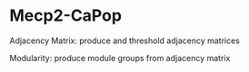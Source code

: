 # Mecp2-CaPop

Adjacency Matrix: produce and threshold adjacency matrices

Modularity: produce module groups from adjacency matrix
